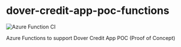 # dover-credit-app-poc-functions

![Azure Function CI](https://github.com/Uinani/dover-credit-app-poc-functions/workflows/Azure%20Function%20CI/badge.svg)

Azure Functions to support Dover Credit App POC (Proof of Concept)
